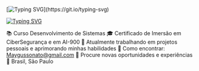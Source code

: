  [![Typing SVG](https://readme-typing-svg.demolab.com?font=Montserrat&weight=600&size=30&center=true&vCenter=true&pause=1000&color=6A99E9&width=1000&lines=Ol%C3%A1%2C+seja+bem-vindo(a)+ao+meu+perfil!)](https://git.io/typing-svg) 

 [![Typing SVG](https://readme-typing-svg.demolab.com?font=Montserrat&weight=600&size=30&center=true&vCenter=true&pause=1000&color=6A99E9&width=1000&lines=Mayara+Gussonato+de+Oliveira+Silva)](https://git.io/typing-svg)

📚 Curso Desenvolvimento de Sistemas
🎓 Certificado de Imersão em CiberSegurança e em AI-900
🔧 Atualmente trabalhando em projetos pessoais e aprimorando minhas habilidades
📩 Como encontrar: Maygussonato@gmail.com
🧐 Procure novas oportunidades e experiências
📌 Brasil, São Paulo






